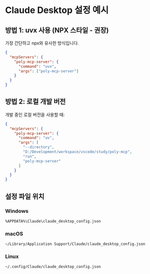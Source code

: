 # Claude Desktop 설정 예시

## 방법 1: uvx 사용 (NPX 스타일 - 권장)
가장 간단하고 npx와 유사한 방식입니다.

```json
{
  "mcpServers": {
    "poly-mcp-server": {
      "command": "uvx",
      "args": ["poly-mcp-server"]
    }
  }
}
```

## 방법 2: 로컬 개발 버전
개발 중인 로컬 버전을 사용할 때:

```json
{
  "mcpServers": {
    "poly-mcp-server": {
      "command": "uv",
      "args": [
        "--directory",
        "D:/Development/workspace/vscode/study/poly-mcp",
        "run",
        "poly-mcp-server"
      ]
    }
  }
}
```

## 설정 파일 위치

### Windows
`%APPDATA%\Claude\claude_desktop_config.json`

### macOS
`~/Library/Application Support/Claude/claude_desktop_config.json`

### Linux
`~/.config/Claude/claude_desktop_config.json`
